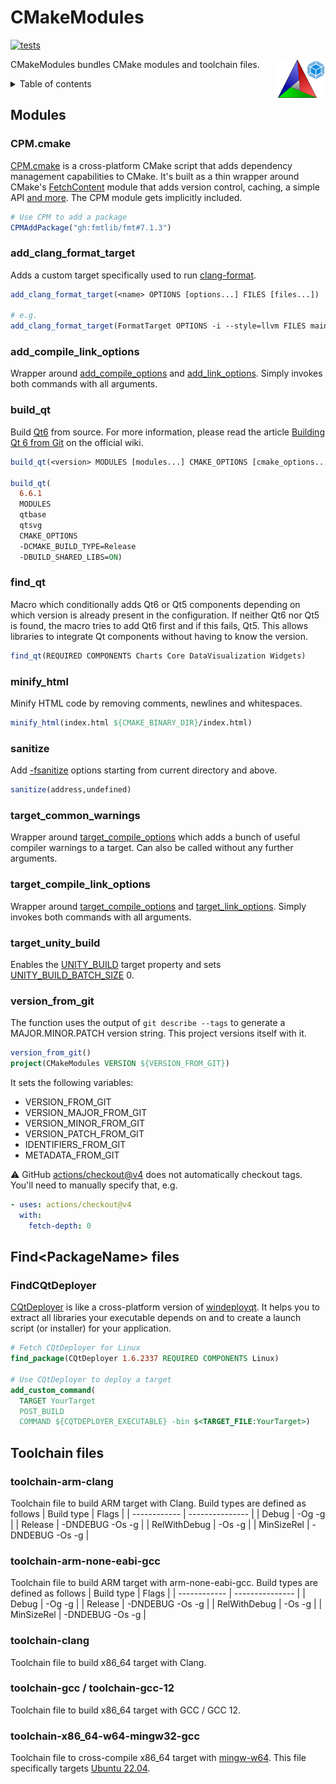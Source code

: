 # CMakeModules

[![tests](https://github.com/ZIMO-Elektronik/CMakeModules/actions/workflows/tests.yml/badge.svg)](https://github.com/ZIMO-Elektronik/CMakeModules/actions/workflows/tests.yml)

<img src="data/images/logo.svg" width="15%" align="right"/>

CMakeModules bundles CMake modules and toolchain files.

<details>
  <summary>Table of contents</summary>
  <ol>
    <li><a href="#modules">Modules</a></li>
      <ul>
        <li><a href="#cpmcmake">CPM.cmake</a></li>
        <li><a href="#add_clang_format_target">add_clang_format_target</a></li>
        <li><a href="#add_compile_link_options">add_compile_link_options</a></li>
        <li><a href="#build_qt">build_qt</a></li>
        <li><a href="#find_qt">find_qt</a></li>
        <li><a href="#minify_html">minify_html</a></li>
        <li><a href="#sanitize">sanitize</a></li>
        <li><a href="#target_common_warnings">target_common_warnings</a></li>
        <li><a href="#target_compile_link_options">target_compile_link_options</a></li>
        <li><a href="#target_unity_build">target_unity_build</a></li>
        <li><a href="#version_from_git">version_from_git</a></li>
      </ul>
    <li><a href="#findpackagename-files">Find&lt;PackageName&gt; files</a></li>
      <ul>
        <li><a href="#findcqtdeployer">FindCQtDeployer</a></li>
      </ul>
    <li><a href="#toolchain-files">Toolchain files</a></li>
      <ul>
        <li><a href="#toolchain-arm-clang">toolchain-arm-clang</a></li>
        <li><a href="#toolchain-arm-none-eabi-gcc">toolchain-arm-none-eabi-gcc</a></li>
        <li><a href="#toolchain-clang">toolchain-clang</a></li>
        <li><a href="#toolchain-gcc--toolchain-gcc-12">toolchain-gcc--toolchain-gcc-12</a></li>
        <li><a href="#toolchain-x86_64-w64-mingw32-gcc">toolchain-x86_64-w64-mingw32-gcc</a></li>
      </ul>
  </ol>
</details>

## Modules
### CPM.cmake
[CPM.cmake](https://github.com/cpm-cmake/CPM.cmake) is a cross-platform CMake script that adds dependency management capabilities to CMake. It's built as a thin wrapper around CMake's [FetchContent](https://cmake.org/cmake/help/latest/module/FetchContent.html) module that adds version control, caching, a simple API [and more](https://github.com/cpm-cmake/CPM.cmake#comparison-to-pure-fetchcontent--externalproject). The CPM module gets implicitly included.
```cmake
# Use CPM to add a package
CPMAddPackage("gh:fmtlib/fmt#7.1.3")
```

### add_clang_format_target
Adds a custom target specifically used to run [clang-format](https://clang.llvm.org/docs/ClangFormat.html).
```cmake
add_clang_format_target(<name> OPTIONS [options...] FILES [files...])

# e.g.
add_clang_format_target(FormatTarget OPTIONS -i --style=llvm FILES main.cpp func.cpp)
```

### add_compile_link_options
Wrapper around [add_compile_options](https://cmake.org/cmake/help/latest/command/add_compile_options.html) and [add_link_options](https://cmake.org/cmake/help/latest/command/add_link_options.html). Simply invokes both commands with all arguments.

### build_qt
Build [Qt6](https://www.qt.io/) from source. For more information, please read the article [Building Qt 6 from Git](https://wiki.qt.io/Building_Qt_6_from_Git) on the official wiki.
```cmake
build_qt(<version> MODULES [modules...] CMAKE_OPTIONS [cmake_options...])

build_qt(
  6.6.1
  MODULES
  qtbase
  qtsvg
  CMAKE_OPTIONS
  -DCMAKE_BUILD_TYPE=Release
  -DBUILD_SHARED_LIBS=ON)
```

### find_qt
Macro which conditionally adds Qt6 or Qt5 components depending on which version is already present in the configuration. If neither Qt6 nor Qt5 is found, the macro tries to add Qt6 first and if this fails, Qt5. This allows libraries to integrate Qt components without having to know the version.
```cmake
find_qt(REQUIRED COMPONENTS Charts Core DataVisualization Widgets)
```

### minify_html
Minify HTML code by removing comments, newlines and whitespaces.
```cmake
minify_html(index.html ${CMAKE_BINARY_DIR}/index.html)
```

### sanitize
Add [-fsanitize](https://gcc.gnu.org/onlinedocs/gcc/Instrumentation-Options.html) options starting from current directory and above.
```cmake
sanitize(address,undefined)
```

### target_common_warnings
Wrapper around [target_compile_options](https://cmake.org/cmake/help/latest/command/target_compile_options.html) which adds a bunch of useful compiler warnings to a target. Can also be called without any further arguments.

### target_compile_link_options
Wrapper around [target_compile_options](https://cmake.org/cmake/help/latest/command/target_compile_options.html) and [target_link_options](https://cmake.org/cmake/help/latest/command/target_link_options.html). Simply invokes both commands with all arguments.

### target_unity_build
Enables the [UNITY_BUILD](https://cmake.org/cmake/help/latest/prop_tgt/UNITY_BUILD.html) target property and sets [UNITY_BUILD_BATCH_SIZE](https://cmake.org/cmake/help/latest/prop_tgt/UNITY_BUILD_BATCH_SIZE.html#prop_tgt:UNITY_BUILD_BATCH_SIZE) 0.

### version_from_git
The function uses the output of `git describe --tags` to generate a MAJOR.MINOR.PATCH version string. This project versions itself with it.
```cmake
version_from_git()
project(CMakeModules VERSION ${VERSION_FROM_GIT})
```

It sets the following variables:
- VERSION_FROM_GIT
- VERSION_MAJOR_FROM_GIT
- VERSION_MINOR_FROM_GIT
- VERSION_PATCH_FROM_GIT
- IDENTIFIERS_FROM_GIT
- METADATA_FROM_GIT

:warning: GitHub [actions/checkout@v4](https://github.com/actions/checkout) does not automatically checkout tags. You'll need to manually specify that, e.g.
```yml
- uses: actions/checkout@v4
  with:
    fetch-depth: 0
```

## Find&lt;PackageName&gt; files
### FindCQtDeployer
[CQtDeployer](https://github.com/QuasarApp/CQtDeployer) is like a cross-platform version of [windeployqt](https://doc.qt.io/qt-6/windows-deployment.html). It helps you to extract all libraries your executable depends on and to create a launch script (or installer) for your application.
```cmake
# Fetch CQtDeployer for Linux
find_package(CQtDeployer 1.6.2337 REQUIRED COMPONENTS Linux)

# Use CQtDeployer to deploy a target
add_custom_command(
  TARGET YourTarget
  POST_BUILD
  COMMAND ${CQTDEPLOYER_EXECUTABLE} -bin $<TARGET_FILE:YourTarget>)
```

## Toolchain files
### toolchain-arm-clang
Toolchain file to build ARM target with Clang. Build types are defined as follows
| Build type   | Flags           |
| ------------ | --------------- |
| Debug        | -Og -g          |
| Release      | -DNDEBUG -Os -g |
| RelWithDebug | -Os -g          |
| MinSizeRel   | -DNDEBUG -Os -g |

### toolchain-arm-none-eabi-gcc
Toolchain file to build ARM target with arm-none-eabi-gcc. Build types are defined as follows
| Build type   | Flags           |
| ------------ | --------------- |
| Debug        | -Og -g          |
| Release      | -DNDEBUG -Os -g |
| RelWithDebug | -Os -g          |
| MinSizeRel   | -DNDEBUG -Os -g |

### toolchain-clang
Toolchain file to build x86_64 target with Clang.

### toolchain-gcc / toolchain-gcc-12
Toolchain file to build x86_64 target with GCC / GCC 12.

### toolchain-x86_64-w64-mingw32-gcc
Toolchain file to cross-compile x86_64 target with [mingw-w64](https://packages.ubuntu.com/jammy/mingw-w64). This file specifically targets [Ubuntu 22.04](https://releases.ubuntu.com/jammy).